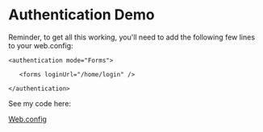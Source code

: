 # Authentication Demo

Reminder, to get all this working, you'll need to add the following few lines to your web.config:

    <authentication mode="Forms">

       <forms loginUrl="/home/login" />

    </authentication>

See my code here:

[Web.config](https://github.com/LITW06/AuthDemo/blob/master/WebApplication15/Web.config#L20-L22)